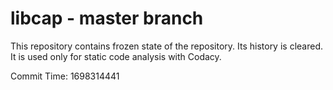 # libcap - master branch

This repository contains frozen state of the repository.
Its history is cleared. It is used only for static code
analysis with Codacy.

Commit Time: 1698314441